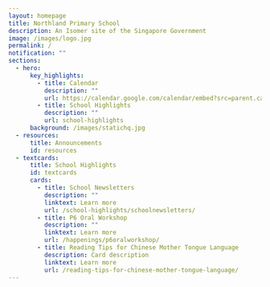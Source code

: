```yaml
---
layout: homepage
title: Northland Primary School
description: An Isomer site of the Singapore Government
image: /images/logo.jpg
permalink: /
notification: ""
sections:
  - hero:
      key_highlights:
        - title: Calendar
          description: ""
          url: https://calendar.google.com/calendar/embed?src=parent.calendar%40nps.edu.sg&ctz=Asia%2FSingapore
        - title: School Highlights
          description: ""
          url: school-highlights
      background: /images/statichq.jpg
  - resources:
      title: Announcements
      id: resources
  - textcards:
      title: School Highlights
      id: textcards
      cards:
        - title: School Newsletters
          description: ""
          linktext: Learn more
          url: /school-highlights/schoolnewsletters/
        - title: P6 Oral Workshop
          description: ""
          linktext: Learn more
          url: /happenings/p6oralworkshop/
        - title: Reading Tips for Chinese Mother Tongue Language
          description: Card description
          linktext: Learn more
          url: /reading-tips-for-chinese-mother-tongue-language/
---
```

